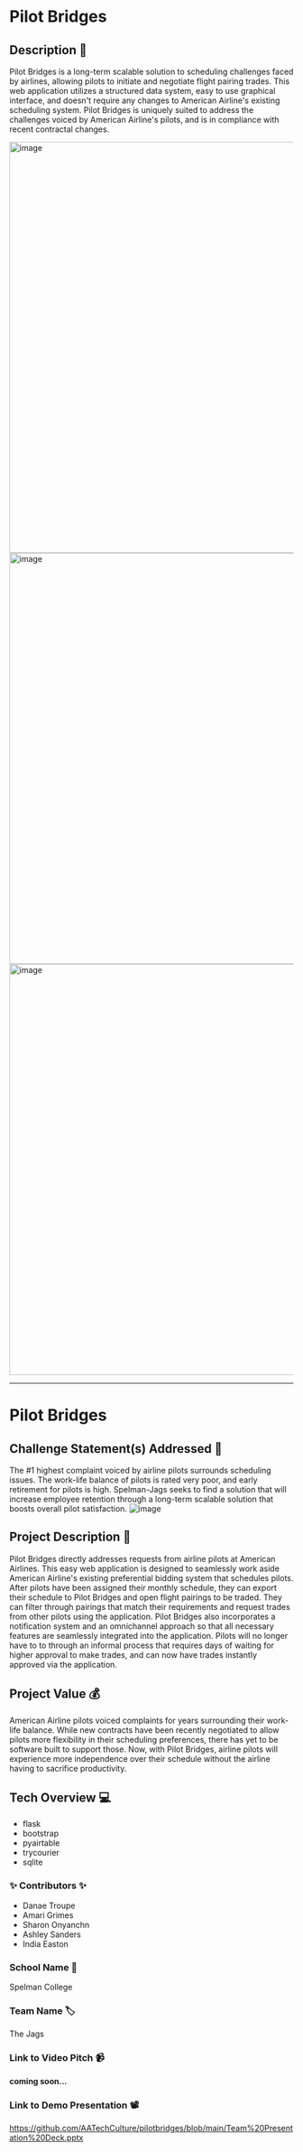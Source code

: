 # Pilot Bridges

## Description 🚨 
Pilot Bridges is a long-term scalable solution to scheduling challenges faced by airlines, allowing pilots to initiate and negotiate flight pairing trades. This web application utilizes a structured data system, easy to use graphical interface, and doesn't require any changes to American Airline's existing scheduling system. Pilot Bridges is uniquely suited to address the challenges voiced by American Airline's pilots, and is in compliance with recent contractal changes. 

<img width="728" alt="image" src="https://github.com/danaetroupe/Spelman-Jags/assets/105681884/85b78301-aeb4-4b27-944b-455ec19212dd">
<img width="728" alt="image" src="https://github.com/danaetroupe/Spelman-Jags/assets/105681884/912694d7-659f-481e-9204-aaad50cf070d">
<img width="728" alt="image" src="https://github.com/danaetroupe/Spelman-Jags/assets/105681884/bdc46a63-933f-4bbb-b643-fe5d37b7cfee">



___________
# Pilot Bridges

## Challenge Statement(s) Addressed 🎯
The #1 highest complaint voiced by airline pilots surrounds scheduling issues. The work-life balance of pilots is rated very poor, and early retirement for pilots is high. Spelman-Jags seeks to find a solution that will increase employee retention through a long-term scalable solution that boosts overall pilot satisfaction.
![image](https://github.com/danaetroupe/Spelman-Jags/assets/105681884/d7bd231f-ab61-434a-9b15-dc8c0ac52e23)


## Project Description 🤯
Pilot Bridges directly addresses requests from airline pilots at American Airlines. This easy web application is designed to seamlessly work aside American Airline's existing preferential bidding system that schedules pilots. After pilots have been assigned their monthly schedule, they can export their schedule to Pilot Bridges and open flight pairings to be traded. They can filter through pairings that match their requirements and request trades from other pilots using the application. Pilot Bridges also incorporates a notification system and an omnichannel approach so that all necessary features are seamlessly integrated into the application. Pilots will no longer have to to through an informal process that requires days of waiting for higher approval to make trades, and can now have trades instantly approved via the application. 


## Project Value 💰
American Airline pilots voiced complaints for years surrounding their work-life balance. While new contracts have been recently negotiated to allow pilots more flexibility in their scheduling preferences, there has yet to be software built to support those. Now, with Pilot Bridges, airline pilots will experience more independence over their schedule without the airline having to sacrifice productivity.


## Tech Overview 💻
* flask
* bootstrap
* pyairtable
* trycourier
* sqlite

### ✨ Contributors ✨
* Danae Troupe
* Amari Grimes
* Sharon Onyanchn
* Ashley Sanders
* India Easton


### School Name 🏫
Spelman College


### Team Name 🏷
The Jags


### Link to Video Pitch 📹
**coming soon...**


### Link to Demo Presentation 📽
https://github.com/AATechCulture/pilotbridges/blob/main/Team%20Presentation%20Deck.pptx

